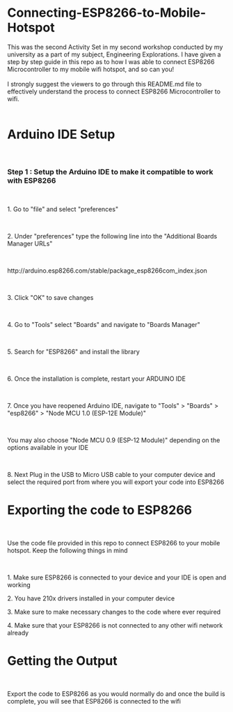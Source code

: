 # Connecting-ESP8266-to-Mobile-Hotspot
This was the second Activity Set in my second workshop conducted by my university as a part of my subject, Engineering Explorations. I have given a step by step guide in this repo as to how I was able to connect ESP8266 Microcontroller to my mobile wifi hotspot, and so can you!
<br><br>
I strongly suggest the viewers to go through this README.md file to effectively understand the process to connect ESP8266 Microcontroller to wifi.
<br><br>


<h1>Arduino IDE Setup</h1>
<br>
<h3>Step 1 : Setup the Arduino IDE to make it compatible to work with ESP8266</h3>
<br>
<p>1. Go to "file" and select "preferences"</p><br>
<p>2. Under "preferences" type the following line into the "Additional Boards Manager URLs"</p><br>
<p>http://arduino.esp8266.com/stable/package_esp8266com_index.json</p><br>
<p>3. Click "OK" to save changes</p><br>
<p>4. Go to "Tools" select "Boards" and navigate to "Boards Manager"</p><br>
<p>5. Search for "ESP8266" and install the library</p><br>
<p>6. Once the installation is complete, restart your ARDUINO IDE</p><br>
<p>7. Once you have reopened Arduino IDE, navigate to "Tools" > "Boards" > "esp8266" > "Node MCU 1.0 (ESP-12E Module)"</p><br>
<p>You may also choose "Node MCU 0.9 (ESP-12 Module)" depending on the options available in your IDE</p><br>
<p>8. Next Plug in the USB to Micro USB cable to your computer device and select the required port from where you will export your code into ESP8266</p>

<h1>Exporting the code to ESP8266</h1>
<br>
<p>Use the code file provided in this repo to connect ESP8266 to your mobile hotspot. Keep the following things in mind</p>
<br>
<p>1. Make sure ESP8266 is connected to your device and your IDE is open and working</p>
<p>2. You have 210x drivers installed in your computer device</p>
<p>3. Make sure to make necessary changes to the code where ever required</p>
<p>4. Make sure that your ESP8266 is not connected to any other wifi network already</p>

<h1>Getting the Output</h1><br>
<p>Export the code to ESP8266 as you would normally do and once the build is complete, you will see that ESP8266 is connected to the wifi</p>


